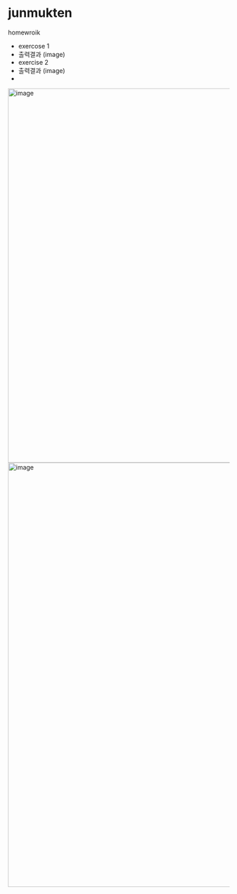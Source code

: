 # junmukten
homewroik


+ exercose 1
+ 출력결과 (image)
+ exercise 2
+ 출력결과 (image)
+ 
<img width="1496" height="852" alt="image" src="https://github.com/user-attachments/assets/7b54c187-e340-449f-9377-9d5455968de5" />
<img width="1546" height="966" alt="image" src="https://github.com/user-attachments/assets/c0cb2e15-a01f-49c5-a454-81c0e69a02cc" />


